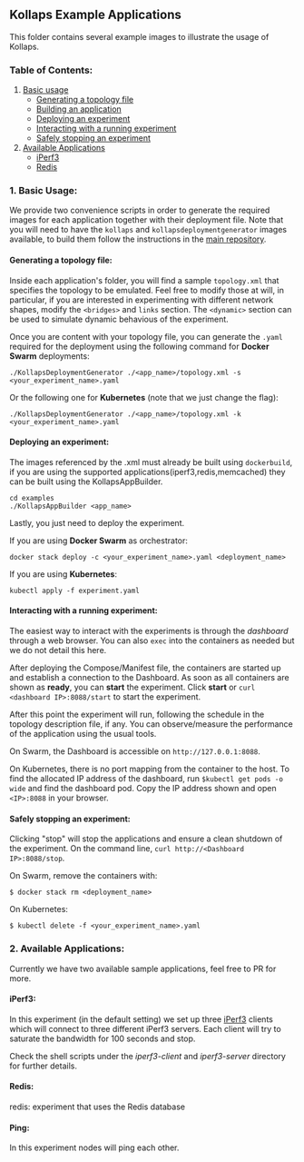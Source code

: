 ## Kollaps Example Applications

This folder contains several example images to illustrate the usage of Kollaps.

### Table of Contents:
1. [Basic usage](#basic-usage)
    * [Generating a topology file](#topology)
    * [Building an application](#app)
    * [Deploying an experiment](#deploy)
    * [Interacting with a running experiment](#interacting)
    * [Safely stopping an experiment](#stop)
2. [Available Applications](#available-apps)
    * [iPerf3](#iperf3)
    * [Redis](#redis)


### 1. Basic Usage: <a name="basic-usage"/>

We provide two convenience scripts in order to generate the required images for each application together with their deployment file.
Note that you will need to have the `kollaps` and `kollapsdeploymentgenerator` images available, to build them follow the instructions in the [main repository](https://github.com/miguelammatos/Kollaps).

#### Generating a topology file: <a name="topology"/>

Inside each application's folder, you will find a sample `topology.xml` that specifies the topology to be emulated.
Feel free to modify those at will, in particular, if you are interested in experimenting with different network shapes, modify the `<bridges>` and `links` section.
The `<dynamic>` section can be used to simulate dynamic behavious of the experiment.

Once you are content with your topology file, you can generate the `.yaml` required for the deployment using the following command for **Docker Swarm** deployments:
```
./KollapsDeploymentGenerator ./<app_name>/topology.xml -s <your_experiment_name>.yaml
```

Or the following one for **Kubernetes** (note that we just change the flag):
```
./KollapsDeploymentGenerator ./<app_name>/topology.xml -k <your_experiment_name>.yaml
```

#### Deploying an experiment: <a name="deploy"/>

The images referenced by the .xml must already be built using `dockerbuild`, if you are using the supported applications(iperf3,redis,memcached) they can be built using the KollapsAppBuilder.

```
cd examples
./KollapsAppBuilder <app_name>
```

Lastly, you just need to deploy the experiment.

If you are using **Docker Swarm** as orchestrator:
```
docker stack deploy -c <your_experiment_name>.yaml <deployment_name>
```

If you are using **Kubernetes**:
```
kubectl apply -f experiment.yaml
```

#### Interacting with a running experiment: <a name="interacting"/>

The easiest way to interact with the experiments is through the *dashboard* through a web browser.
You can also `exec` into the containers as needed but we do not detail this here.

After deploying the Compose/Manifest file, the containers are started up and establish a connection to the Dashboard.
As soon as all containers are shown as **ready**, you can **start** the experiment.
Click **start** or `curl <dashboard IP>:8088/start` to start the experiment. 

After this point the experiment will run, following the schedule in the topology description file, if any.
You can observe/measure the performance of the application using the usual tools.

On Swarm, the Dashboard is accessible on `http://127.0.0.1:8088`.

On Kubernetes, there is no port mapping from the container to the host. To find the allocated IP address of the dashboard, run `$kubectl get pods -o wide` and find the dashboard pod. Copy the IP address shown and open `<IP>:8088` in your browser.

#### Safely stopping an experiment: <a name="stop"/>

Clicking "stop" will stop the applications and ensure a clean shutdown of the experiment. On the command line, `curl http://<Dashboard IP>:8088/stop`.

On Swarm, remove the containers with:
```
$ docker stack rm <deployment_name>
```

On Kubernetes:
```
$ kubectl delete -f <your_experiment_name>.yaml
```

### 2. Available Applications: <a name="iperf3"/>

Currently we have two available sample applications, feel free to PR for more.

#### iPerf3: <a name="iperf3"/>

In this experiment (in the default setting) we set up three [iPerf3](https://iperf.fr/) clients which will connect to three different iPerf3 servers. Each client will try to saturate the bandwidth for 100 seconds and stop.

Check the shell scripts under the *iperf3-client* and *iperf3-server* directory for further details.

#### Redis: <a name="redis"/>

redis: experiment that uses the Redis database

#### Ping: <a name="ping"/>

In this experiment nodes will ping each other.
